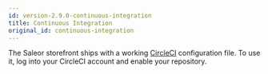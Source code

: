 ```yaml
---
id: version-2.9.0-continuous-integration
title: Continuous Integration
original_id: continuous-integration
---
```


The Saleor storefront ships with a working [CircleCI](https://circleci.com/) configuration file. To use it, log into your CircleCI account and enable your repository.